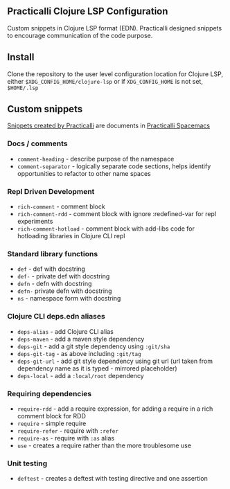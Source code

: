 ## Practicalli Clojure LSP Configuration

Custom snippets in Clojure LSP format (EDN).  Practicalli designed snippets to encourage communication of the code purpose.

## Install

Clone the repository to the user level configuration location for Clojure LSP, either `$XDG_CONFIG_HOME/clojure-lsp` or if `XDG_CONFIG_HOME` is not set, `$HOME/.lsp`


## Custom snippets

[Snippets created by Practicalli](https://practical.li/spacemacs/snippets/clojure-lsp/practicalli-snippets.html) are documents in [Practicalli Spacemacs](https://practical.li/spacemacs/snippets/clojure-lsp/practicalli-snippets.html)


### Docs / comments
* `comment-heading` - describe purpose of the namespace
* `comment-separator` - logically separate code sections, helps identify opportunities to refactor to other name spaces

### Repl Driven Development
* `rich-comment` - comment block
* `rich-comment-rdd` - comment block with ignore :redefined-var for repl experiments
* `rich-comment-hotload` - comment block with add-libs code for hotloading libraries in Clojure CLI repl

### Standard library functions
* `def` - def with docstring
* `def-` - private def with docstring
* `defn` - defn with docstring
* `defn-` private defn with docstring
* `ns` - namespace form with docstring

### Clojure CLI deps.edn aliases
* `deps-alias` - add Clojure CLI alias
* `deps-maven` - add a maven style dependency
* `deps-git` - add a git style dependency using `:git/sha`
* `deps-git-tag` - as above including `:git/tag`
* `deps-git-url` - add git style dependency using git url (url taken from dependency name as it is typed - mirrored placeholder)
* `deps-local` - add a `:local/root` dependency

### Requiring dependencies
* `require-rdd` - add a require expression, for adding a require in a rich comment block for RDD
* `require` - simple require
* `require-refer` - require with `:refer`
* `require-as` - require with `:as` alias
* `use` - creates a require rather than the more troublesome use

### Unit testing
* `deftest` - creates a deftest with testing directive and one assertion
